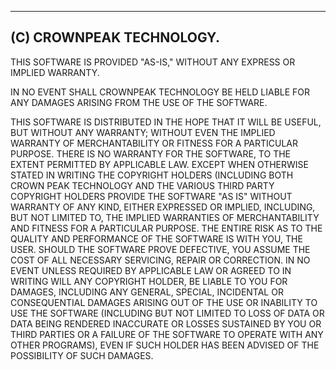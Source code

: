 ------------------------------------------------------------------------
 (C) CROWNPEAK TECHNOLOGY.
------------------------------------------------------------------------

THIS SOFTWARE IS PROVIDED "AS-IS," WITHOUT ANY EXPRESS OR IMPLIED WARRANTY. 

IN NO EVENT SHALL CROWNPEAK TECHNOLOGY BE HELD LIABLE FOR ANY DAMAGES ARISING FROM THE USE OF THE SOFTWARE.

THIS SOFTWARE IS DISTRIBUTED IN THE HOPE THAT IT WILL BE USEFUL, BUT WITHOUT ANY WARRANTY; WITHOUT EVEN THE IMPLIED WARRANTY OF MERCHANTABILITY OR FITNESS FOR A PARTICULAR PURPOSE. 
THERE IS NO WARRANTY FOR THE SOFTWARE, TO THE EXTENT PERMITTED BY APPLICABLE LAW. EXCEPT WHEN OTHERWISE STATED IN WRITING THE COPYRIGHT HOLDERS (INCLUDING BOTH CROWN PEAK TECHNOLOGY 
AND THE VARIOUS THIRD PARTY COPYRIGHT HOLDERS PROVIDE THE SOFTWARE "AS IS" WITHOUT WARRANTY OF ANY KIND, EITHER EXPRESSED OR IMPLIED, INCLUDING, BUT NOT LIMITED TO, 
THE IMPLIED WARRANTIES OF MERCHANTABILITY AND FITNESS FOR A PARTICULAR PURPOSE. THE ENTIRE RISK AS TO THE QUALITY AND PERFORMANCE OF THE SOFTWARE IS WITH YOU, THE USER. 
SHOULD THE SOFTWARE PROVE DEFECTIVE, YOU ASSUME THE COST OF ALL NECESSARY SERVICING, REPAIR OR CORRECTION. IN NO EVENT UNLESS REQUIRED BY APPLICABLE LAW OR AGREED TO IN WRITING 
WILL ANY COPYRIGHT HOLDER, BE LIABLE TO YOU FOR DAMAGES, INCLUDING ANY GENERAL, SPECIAL, INCIDENTAL OR CONSEQUENTIAL DAMAGES ARISING OUT OF THE USE OR INABILITY TO USE THE SOFTWARE 
(INCLUDING BUT NOT LIMITED TO LOSS OF DATA OR DATA BEING RENDERED INACCURATE OR LOSSES SUSTAINED BY YOU OR THIRD PARTIES OR A FAILURE OF THE SOFTWARE TO OPERATE WITH ANY OTHER PROGRAMS),
EVEN IF SUCH HOLDER HAS BEEN ADVISED OF THE POSSIBILITY OF SUCH DAMAGES.